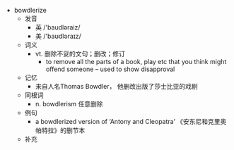 - bowdlerize
  - 发音
    - 英 /'baudləraiz/
    - 美 /'baʊdləraɪz/
  - 词义
    - vt. 删除不妥的文句；删改；修订
      - to remove all the parts of a book, play etc that you think might offend someone – used to show disapproval
  - 记忆
    - 来自人名Thomas Bowdler， 他删改出版了莎士比亚的戏剧
  - 同根词
    - n. bowdlerism 任意删除
  - 例句
    - a bowdlerized version of ‘Antony and Cleopatra’ 《安东尼和克里奥帕特拉》的删节本
  - 补充